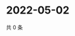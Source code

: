 # 2022-05-02

共 0 条

<!-- BEGIN WEIBO -->
<!-- 最后更新时间 Mon May 02 2022 00:22:40 GMT+0800 (China Standard Time) -->

<!-- END WEIBO -->
